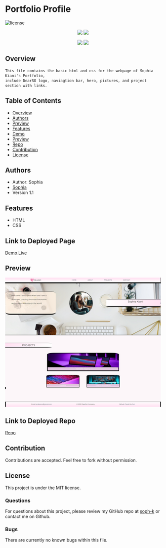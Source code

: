 # Portfolio Profile

![license](https://img.shields.io/badge/license-MIT-red)

<p align="center">
    <img src="https://img.shields.io/github/repo-size/soph-k/sophk_portfolio_profile"/>
    <img src="https://img.shields.io/github/last-commit/soph-k/sophk_portfolio_profile"/>
</p>
<p align="center">
    <img src="https://img.shields.io/badge/HTML-yellow/"/>
    <img src="https://img.shields.io/badge/CSS-gray"/>
</p>


## Overview
    This file contains the basic html and css for the webpage of Sophia Kiani's Portfolio, 
    include DearSO logo, naviagtion bar, hero, pictures, and project section with links. 


## Table of Contents
- [Overview](#overview)
- [Authors](#authors)
- [Preview](#preview)
- [Features](#features)
- [Demo](#linktodeployedpage)
- [Preview](#preview)
- [Repo](#linktodeployedrepo)
- [Contribution](#contribution)
- [License](#license)


## Authors
- Author: Sophia
- [Sophia](https://github.com/soph-k)
- Version 1.1


## Features
- HTML
- CSS


## Link to Deployed Page
[Demo Live](https://soph-k.github.io/sophia_kiani_portfolio_profile/)


## Preview
![Preview](./assets/images/screenshot.png)

    
## Link to Deployed Repo
[Repo](https://github.com/soph-k/sophia_kiani_portfolio_profile/)


## Contribution
Contributions are accepted. Feel free to fork without permission.


## License
This project is under the MIT license.


### Questions
For questions about this project, please review my GitHub repo at [soph-k](https://github.com/soph-k) or contact me on Github.
 

### Bugs
There are currently no known bugs within this file.
